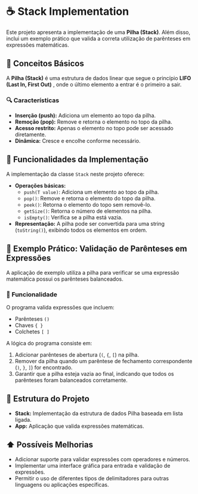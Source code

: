 
# ☕ Stack Implementation

Este projeto apresenta a implementação de uma **Pilha (Stack)**. Além disso, inclui um exemplo prático que valida a correta utilização de parênteses em expressões matemáticas.

## 📕 Conceitos Básicos

A **Pilha (Stack)** é uma estrutura de dados linear que segue o princípio  **LIFO (Last In, First Out)** , onde o último elemento a entrar é o primeiro a sair.

### 🔍 Características

* **Inserção (push):** Adiciona um elemento ao topo da pilha.
* **Remoção (pop):** Remove e retorna o elemento no topo da pilha.
* **Acesso restrito:** Apenas o elemento no topo pode ser acessado diretamente.
* **Dinâmica:** Cresce e encolhe conforme necessário.

## 🔧 Funcionalidades da Implementação

A implementação da classe `Stack` neste projeto oferece:

* **Operações básicas:**
  * `push(T value)`: Adiciona um elemento ao topo da pilha.
  * `pop()`: Remove e retorna o elemento do topo da pilha.
  * `peek()`: Retorna o elemento do topo sem removê-lo.
  * `getSize()`: Retorna o número de elementos na pilha.
  * `isEmpty()`: Verifica se a pilha está vazia.
* **Representação:** A pilha pode ser convertida para uma string (`toString()`), exibindo todos os elementos em ordem.

## 🎲 Exemplo Prático: Validação de Parênteses em Expressões

A aplicação de exemplo utiliza a pilha para verificar se uma expressão matemática possui os parênteses balanceados.

### 📒 Funcionalidade

O programa valida expressões que incluem:

* Parênteses `()`
* Chaves `{ }`
* Colchetes `[ ]`

A lógica do programa consiste em:

1. Adicionar parênteses de abertura (`(`, `{`, `[`) na pilha.
2. Remover da pilha quando um parêntese de fechamento correspondente (`)`, `}`, `]`) for encontrado.
3. Garantir que a pilha esteja vazia ao final, indicando que todos os parênteses foram balanceados corretamente.

## 📁 Estrutura do Projeto

* **Stack:** Implementação da estrutura de dados Pilha baseada em lista ligada.
* **App:** Aplicação que valida expressões matemáticas.

## ⬆️ Possíveis Melhorias

* Adicionar suporte para validar expressões com operadores e números.
* Implementar uma interface gráfica para entrada e validação de expressões.
* Permitir o uso de diferentes tipos de delimitadores para outras linguagens ou aplicações específicas.
